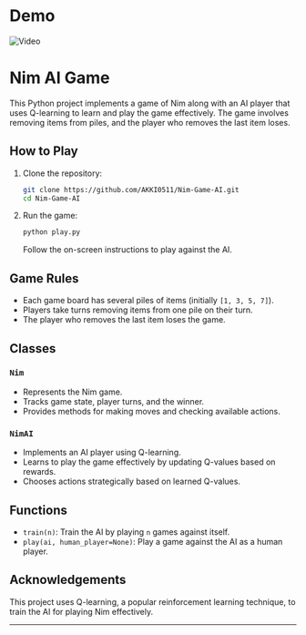 # Demo

![Video]([https://i.imgur.com/your-gif-file.gif](https://imgur.com/Cd2B9xi))

# Nim AI Game

This Python project implements a game of Nim along with an AI player that uses Q-learning to learn and play the game effectively. The game involves removing items from piles, and the player who removes the last item loses.

## How to Play

1. Clone the repository:

   ```bash
   git clone https://github.com/AKKI0511/Nim-Game-AI.git
   cd Nim-Game-AI
   ```

2. Run the game:

   ```bash
   python play.py
   ```

   Follow the on-screen instructions to play against the AI.

## Game Rules

- Each game board has several piles of items (initially `[1, 3, 5, 7]`).
- Players take turns removing items from one pile on their turn.
- The player who removes the last item loses the game.

## Classes

### `Nim`

- Represents the Nim game.
- Tracks game state, player turns, and the winner.
- Provides methods for making moves and checking available actions.

### `NimAI`

- Implements an AI player using Q-learning.
- Learns to play the game effectively by updating Q-values based on rewards.
- Chooses actions strategically based on learned Q-values.

## Functions

- `train(n)`: Train the AI by playing `n` games against itself.
- `play(ai, human_player=None)`: Play a game against the AI as a human player.

## Acknowledgements

This project uses Q-learning, a popular reinforcement learning technique, to train the AI for playing Nim effectively.

---
